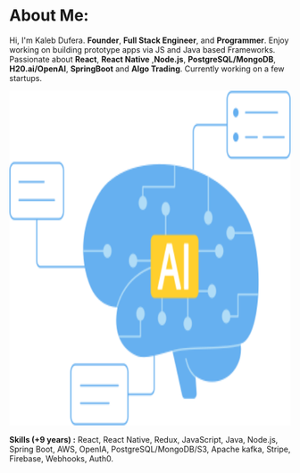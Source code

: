 

# About Me: 
Hi, I'm Kaleb Dufera. **Founder**, **Full Stack Engineer**, and **Programmer**.
Enjoy working on building prototype apps via JS and Java based Frameworks. 
Passionate about **React**, **React Native** ,**Node.js**, **PostgreSQL/MongoDB**, **H20.ai/OpenAI**, **SpringBoot** and **Algo Trading**.
Currently working on a few startups.

<p align="center">
 <img src="ai.png" width="1400" height="600" />
</p> 

**Skills (+9 years) :** React, React Native, Redux, JavaScript, Java, Node.js, Spring Boot, AWS, OpenIA, PostgreSQL/MongoDB/S3, Apache kafka, Stripe, Firebase, Webhooks, Auth0.
</br>
